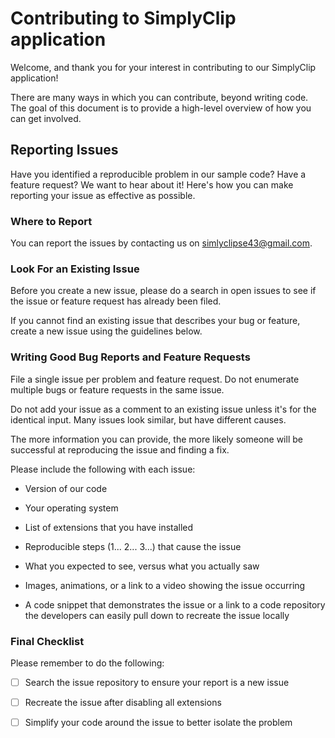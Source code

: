 # Contributing to SimplyClip application

Welcome, and thank you for your interest in contributing to our SimplyClip application!

There are many ways in which you can contribute, beyond writing code. The goal of this document is to provide a high-level overview of how you can get involved.


## Reporting Issues

Have you identified a reproducible problem in our sample code? Have a feature request? We want to hear about it! Here's how you can make reporting your issue as effective as possible.

### Where to Report

You can report the issues by contacting us on simlyclipse43@gmail.com.



### Look For an Existing Issue

Before you create a new issue, please do a search in open issues to see if the issue or feature request has already been filed.

If you cannot find an existing issue that describes your bug or feature, create a new issue using the guidelines below.

### Writing Good Bug Reports and Feature Requests

File a single issue per problem and feature request. Do not enumerate multiple bugs or feature requests in the same issue.

Do not add your issue as a comment to an existing issue unless it's for the identical input. Many issues look similar, but have different causes.

The more information you can provide, the more likely someone will be successful at reproducing the issue and finding a fix.

Please include the following with each issue:

* Version of our code

* Your operating system

* List of extensions that you have installed

* Reproducible steps (1... 2... 3...) that cause the issue

* What you expected to see, versus what you actually saw

* Images, animations, or a link to a video showing the issue occurring

* A code snippet that demonstrates the issue or a link to a code repository the developers can easily pull down to recreate the issue locally

### Final Checklist

Please remember to do the following:

* [ ] Search the issue repository to ensure your report is a new issue

* [ ] Recreate the issue after disabling all extensions

* [ ] Simplify your code around the issue to better isolate the problem
